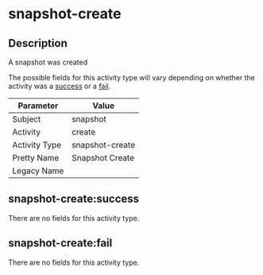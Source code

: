 snapshot-create
===============

Description
-----------
A snapshot was created

The possible fields for this activity type will vary depending on whether the activity was a [success](#snapshot-createsuccess) or a [fail](#snapshot-createfail).

| Parameter     | Value           |
| ------------- | --------------- |
| Subject       | snapshot        |
| Activity      | create          |
| Activity Type | snapshot-create |
| Pretty Name   | Snapshot Create |
| Legacy Name   |                 |

snapshot-create:success
-----------------------

There are no fields for this activity type.


snapshot-create:fail
--------------------

There are no fields for this activity type.

